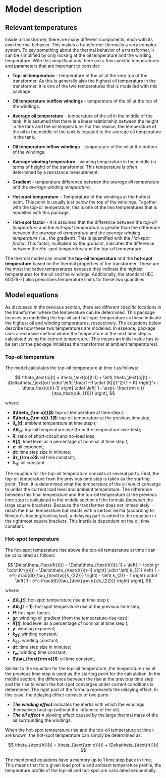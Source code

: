 <!--
SPDX-FileCopyrightText: Contributors to the Transformer Thermal Model project

SPDX-License-Identifier: MPL-2.0
-->

# Model description

## Relevant temperatures

Inside a transformer, there are many different components, each with its own
thermal behavior. This makes a transformer thermally a very complex system. To
say something about the thermal behavior of a transformer, it can be simplified by only looking at the oil temperature and
the winding temperature. With this simplifications there are a few specific temperatures and parameters that are
important to consider:

- **Top-oil temperature** - temperature of the oil at the very top of the transformer. As this is generally also the
highest oil temperature in the transformer, it is one of the two temperatures that is modelled with this package.

- **Oil temperature outflow windings** - temperature of the oil at the top of
  the windings.

- **Average oil temperature** - temperature of the oil in the middle of the
  tank. It is assumed that there is a linear relationship between the height in
  the tank and the oil temperature. For this reason, the temperature of the oil in the middle of the tank is equated to the
  average oil temperature in the tank.

- **Oil temperature inflow windings** - temperature of the oil at the bottom
  of the windings.

- **Average winding temperature** - winding temperature in the middle (in
  terms of height) of the transformer. This temperature is often determined by a
  resistance measurement.

- **Gradient** - temperature difference between the _average oil temperature_ and the _average winding temperature_.

- **Hot-spot temperature** - Temperature of the windings at the hottest point.
  This point is usually just below the top of the windings. Together with the top-oil temperature, this is one of the
  two temperatures that is modelled with this package.

- **Hot-spot factor** - It is assumed that the difference between the _top-oil
  temperature_ and the _hot-spot temperature_ is greater than the difference
  between the _average oil temperature_ and the _average winding temperature_
  (i.e., the gradient). This is quantified with the _Hot-spot factor_. This
  factor, multiplied by the _gradient_, indicates the difference between the _Hot-spot temperature_ and
  the _top-oil temperature_.

The thermal model can model the **top-oil temperature** and the **hot-spot
temperature** based on the thermal properties of the transformer. These are
the most indicative temperatures because they indicate the highest temperatures
for the oil and the windings. Additionally, the standard (IEC 60076-7) also
prescribes temperature limits for these two quantities.

## Model equations

As discussed in the previous section, there are different specific locations in the transformer where the temperature
can be determined. This package focuses on modelling the top-oil and hot-spot temperature as these indicate the highest
oil and winding temperatures, respectively. The equations below describe how these two temperatures are modelled. In
essence, package uses a recursive method where the temperature at the next time step is calculated using the current
temperature. This means an initial value has to be set (or the package initializes the transformer at ambient
temperatures).

### Top-oil temperature

The model calculates the top-oil temperature at time $t$ as follows:

$$
\theta_\text{o}[t] =
    \theta_\text{o}[t-1] +
    \left[
        \theta_\text{a}[t] + \Delta\theta_\text{or} \cdot
        \left[
            \frac{1+R \cdot {K[t]}^2}{1 + R}
        \right]^x -
        \theta_\text{o}[t-1]
    \right] \cdot
    \left[
        1 - \exp(- \frac{\rm d t}{\tau_\text{o}k_{11}})
    \right],
$$

where:

- **$\theta_{\rm o}[t]$**: top-oil temperature at time step _t;_
- **$\theta_{\rm o}[t-1]$**: top-oil temperature at the previous timestep;
- **$\theta_{a}[t]$**: ambient temperature at time step _t;_
- **$Δθ_{or}$**: top-oil temperature rise (from the temperature-rise-test);
- **$R$**: ratio of short-circuit and no-load loss;
- **$K[t]$**: load level as a percentage of nominal at time step _t;_
- **$x$**: oil exponent;
- **$dt$**: time step size in minutes;
- **$τ_{\rm o}$**: oil time constant;
- **$k_{11}$**: oil constant.

The equation for the top-oil temperature consists of several parts. First, the top-oil temperature from the previous
time step is taken as the starting point. Then, it is determined what the temperature of the oil would converge to under
the current load level and ambient temperature. The difference between this final temperature and the top-oil
temperature at the previous time step is calculated in the middle section of the formula (between the large square
brackets). Because the transformer does not immediately reach the final temperature but reacts with a certain inertia
(according to Newton's heating/cooling law), a delaying part is added to the equation in the rightmost square brackets.
This inertia is dependent on the oil time constant.

### Hot-spot temperature

The hot-spot temperature rise above the top-oil temperature at time _t_ can be calculated as follows:

$$
\Delta\theta_{\text{h}}[t] = \Delta\theta_{\text{h}}[t-1] +
    \left[
      H \cdot gr \cdot K^{y}[t] - \Delta\theta_{\text{h}}[t-1]
    \right]
    \cdot
    \left[
      k_{21} \left(
        1 - e^{-\frac{dt}{\tau_{\text{w}}k_{22}}}
      \right) - \left(
        k_{21} - 1
      \right)
      \cdot
      \left(
        1 - e^{-\frac{dt}{\tau_{\text{\rm o}}/k_{22}}}
      \right)
    \right],
$$

where:

- **$\Delta\theta_{\text{h}}[t]$**: hot-spot temperature rise at time step _t;_
- **$\Delta\theta_{\text{h}}[t-1]$**: hot-spot temperature rise at the previous time step;
- **$H$**: hot-spot factor;
- **$gr$**: winding-oil gradient (from the temperature-rise-test);
- **$K[t]$**: load level as a percentage of nominal at time step _t;_
- **$y$**: winding exponent;
- **$k_{21}$**: winding constant;
- **$k_{22}$**: winding constant;
- **$dt$**: time step size in minutes;
- **$\tau_{\text{w}}$**: winding time constant;
- **$\tau_{\text{\rm o}}$**: oil time constant.

Similar to the equation for the top-oil temperature, the temperature rise at the previous time step is used as the
starting point for the calculation. In the middle section, the difference between the rise at the previous time step and
the rise to which the hot-spot converges under current conditions is determined. The right part of the formula
represents the delaying effect. In this case, the delaying effect consists of two parts:

- _**The winding effect**_  indicates the inertia with which the windings themselves heat up (without the influence of
the oil).
- _**The oil effect**_ A slowing effect caused by the large thermal mass of the oil surrounding the windings.

When the hot-spot temperature rise and the top-oil temperature at time t are known, the hot-spot temperature can simply
be determined as:

$$
\theta_{\text{h}}[t] = \theta_{\text{\rm o}}[t] + \Delta\theta_{\text{h}}[t]
$$

The mentioned equations have a memory up to 1 time step back in time. This means that for a given load profile and
ambient temperature profile, the temperature profile of the top-oil and hot-spot are calculated sequentially.
